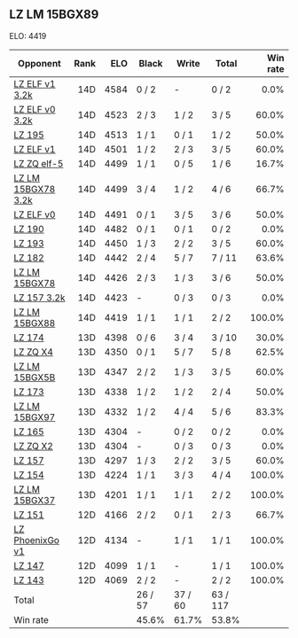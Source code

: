 ## LZ LM 15BGX89 ##

ELO: 4419

Opponent | Rank | ELO | Black | Write | Total | Win rate
---------|-----:|----:|-------|-------|-------|-------:
[LZ ELF v1 3.2k](LZ%20ELF%20v1%203.2k.md) | 14D | 4584 | 0 / 2 | - | 0 / 2 | 0.0%
[LZ ELF v0 3.2k](LZ%20ELF%20v0%203.2k.md) | 14D | 4523 | 2 / 3 | 1 / 2 | 3 / 5 | 60.0%
[LZ 195](LZ%20195.md) | 14D | 4513 | 1 / 1 | 0 / 1 | 1 / 2 | 50.0%
[LZ ELF v1](LZ%20ELF%20v1.md) | 14D | 4501 | 1 / 2 | 2 / 3 | 3 / 5 | 60.0%
[LZ ZQ elf-5](LZ%20ZQ%20elf-5.md) | 14D | 4499 | 1 / 1 | 0 / 5 | 1 / 6 | 16.7%
[LZ LM 15BGX78 3.2k](LZ%20LM%2015BGX78%203.2k.md) | 14D | 4499 | 3 / 4 | 1 / 2 | 4 / 6 | 66.7%
[LZ ELF v0](LZ%20ELF%20v0.md) | 14D | 4491 | 0 / 1 | 3 / 5 | 3 / 6 | 50.0%
[LZ 190](LZ%20190.md) | 14D | 4482 | 0 / 1 | 0 / 1 | 0 / 2 | 0.0%
[LZ 193](LZ%20193.md) | 14D | 4450 | 1 / 3 | 2 / 2 | 3 / 5 | 60.0%
[LZ 182](LZ%20182.md) | 14D | 4442 | 2 / 4 | 5 / 7 | 7 / 11 | 63.6%
[LZ LM 15BGX78](LZ%20LM%2015BGX78.md) | 14D | 4426 | 2 / 3 | 1 / 3 | 3 / 6 | 50.0%
[LZ 157 3.2k](LZ%20157%203.2k.md) | 14D | 4423 | - | 0 / 3 | 0 / 3 | 0.0%
[LZ LM 15BGX88](LZ%20LM%2015BGX88.md) | 14D | 4419 | 1 / 1 | 1 / 1 | 2 / 2 | 100.0%
[LZ 174](LZ%20174.md) | 13D | 4398 | 0 / 6 | 3 / 4 | 3 / 10 | 30.0%
[LZ ZQ X4](LZ%20ZQ%20X4.md) | 13D | 4350 | 0 / 1 | 5 / 7 | 5 / 8 | 62.5%
[LZ LM 15BGX5B](LZ%20LM%2015BGX5B.md) | 13D | 4347 | 2 / 2 | 1 / 3 | 3 / 5 | 60.0%
[LZ 173](LZ%20173.md) | 13D | 4338 | 1 / 2 | 1 / 2 | 2 / 4 | 50.0%
[LZ LM 15BGX97](LZ%20LM%2015BGX97.md) | 13D | 4332 | 1 / 2 | 4 / 4 | 5 / 6 | 83.3%
[LZ 165](LZ%20165.md) | 13D | 4304 | - | 0 / 2 | 0 / 2 | 0.0%
[LZ ZQ X2](LZ%20ZQ%20X2.md) | 13D | 4304 | - | 0 / 3 | 0 / 3 | 0.0%
[LZ 157](LZ%20157.md) | 13D | 4297 | 1 / 3 | 2 / 2 | 3 / 5 | 60.0%
[LZ 154](LZ%20154.md) | 13D | 4224 | 1 / 1 | 3 / 3 | 4 / 4 | 100.0%
[LZ LM 15BGX37](LZ%20LM%2015BGX37.md) | 13D | 4201 | 1 / 1 | 1 / 1 | 2 / 2 | 100.0%
[LZ 151](LZ%20151.md) | 12D | 4166 | 2 / 2 | 0 / 1 | 2 / 3 | 66.7%
[LZ PhoenixGo v1](LZ%20PhoenixGo%20v1.md) | 12D | 4134 | - | 1 / 1 | 1 / 1 | 100.0%
[LZ 147](LZ%20147.md) | 12D | 4099 | 1 / 1 | - | 1 / 1 | 100.0%
[LZ 143](LZ%20143.md) | 12D | 4069 | 2 / 2 | - | 2 / 2 | 100.0%
Total | | | 26 / 57 | 37 / 60 | 63 / 117 | 
Win rate| | | 45.6% | 61.7% | 53.8% | 
